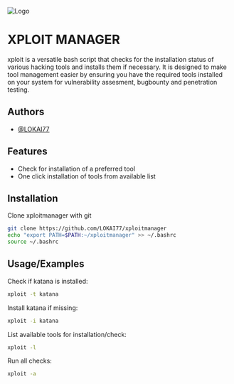 
![Logo](https://dev.geoplayer.cz/uploads/xploit_logo.png)


# XPLOIT MANAGER

xploit is a versatile bash script that checks for the installation status of various hacking tools and installs them if necessary. It is designed to make tool management easier by ensuring you have the required tools installed on your system for vulnerability assesment, bugbounty and penetration testing.


## Authors

- [@LOKAI77](https://www.github.com/octokatherine)


## Features

- Check for installation of a preferred tool
- One click installation of tools from available list


## Installation

Clone xploitmanager with git

```bash
git clone https://github.com/LOKAI77/xploitmanager  
echo "export PATH=$PATH:~/xploitmanager" >> ~/.bashrc
source ~/.bashrc
```

## Usage/Examples
Check if katana is installed:

```bash
xploit -t katana
```

Install katana if missing:

```bash
xploit -i katana
```

List available tools for installation/check:

```bash
xploit -l
```

Run all checks:

```bash
xploit -a
```


